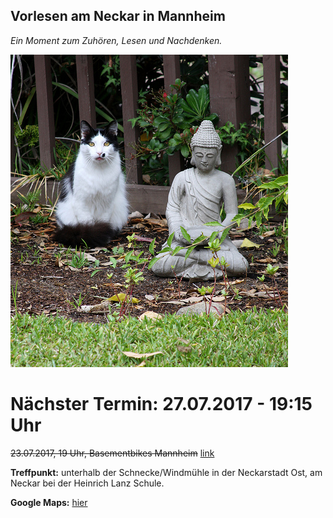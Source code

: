 ## Vorlesen am Neckar in Mannheim
*Ein Moment zum Zuhören, Lesen und Nachdenken.*

![buddhism cat](cat.jpeg)

# Nächster Termin: 27.07.2017 - 19:15 Uhr
~~23.07.2017, 19 Uhr, Basementbikes Mannheim~~ [link](https://www.google.com/maps/place/Basement+Bikes/@49.4956633,8.4562838,17z/data=!3m1!4b1!4m5!3m4!1s0x4797cc373fe60bcb:0x7adbc0eea8cd49f5!8m2!3d49.4956633!4d8.4584725?hl=en) 

**Treffpunkt:**
  unterhalb der Schnecke/Windmühle in der Neckarstadt Ost, 
  am Neckar bei der Heinrich Lanz Schule.

**Google Maps:** [hier](https://www.google.com/maps/place/49%C2%B029'34.9%22N+8%C2%B028'44.4%22E/@49.4930279,8.4784538,155m/data=!3m2!1e3!4b1!4m5!3m4!1s0x0:0x0!8m2!3d49.493027!4d8.479001?hl=en)



<iframe id="forum_embed"
  src="javascript:void(0)"
  scrolling="no"
  frameborder="0"
  width="900"
  height="700">
</iframe>
<script type="text/javascript">
  document.getElementById('forum_embed').src =
     'https://groups.google.com/forum/embed/?place=forum/vorlesenamneckar'
     + '&showsearch=true&showpopout=true&showtabs=false'
     + '&parenturl=' + encodeURIComponent(window.location.href);
</script> 
